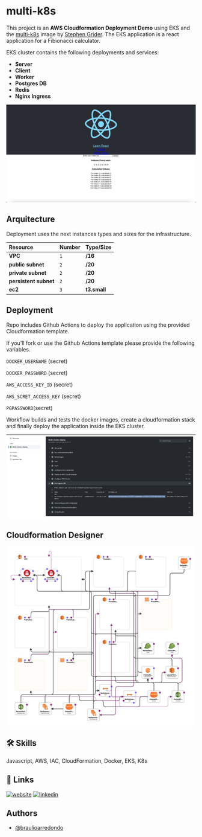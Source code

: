 
# multi-k8s

This project is an **AWS Cloudformation Deployment Demo** using EKS and the [multi-k8s](https://github.com/StephenGrider/multi-k8s) image by [Stephen Grider](https://www.linkedin.com/in/stephengrider/). The EKS application is a react application for a Fibionacci calculator. 


EKS cluster contains the following deployments and services: 

- **Server**
- **Client**
- **Worker**
- **Postgres DB**
- **Redis** 
- **Nginx Ingress**


![App Screenshot](https://raw.githubusercontent.com/braulioarredondo/multi-cluster-aws/master/images/app.png)


## Arquitecture

Deployment uses the next instances types and sizes for the infrastructure.

| Resource |    Number     | Type/Size               |
| :-------- | :------- | :------------------------- |
| **VPC** | `1` | **/16** |
| **public subnet** | `2` | **/20** |
| **private subnet** | `2` | **/20** |
| **persistent subnet** | `2` | **/20** |
| **ec2** | `3` | **t3.small** |





## Deployment

Repo includes Github Actions to deploy the application using the provided Cloudformation template.

If you'll fork or use the Github Actions template please provide the following variables.

`DOCKER_USERNAME` (secret)

`DOCKER_PASSWORD` (secret)

`AWS_ACCESS_KEY_ID` (secret)

`AWS_SCRET_ACCESS_KEY` (secret)  

`PGPASSWORD`(secret)

Workflow builds and tests the docker images, create a cloudformation stack and finally deploy the application inside the EKS cluster. 

![App](https://raw.githubusercontent.com/braulioarredondo/multi-cluster-aws/master/images/workflow.png)
## Cloudformation Designer

![Workflow](https://raw.githubusercontent.com/braulioarredondo/multi-cluster-aws/master/images/multi-cluster.png)


## 🛠 Skills
Javascript, AWS, IAC, CloudFormation, Docker, EKS, K8s


## 🔗 Links
[![website](https://img.shields.io/badge/Braulio_Arredondo-black?style=for-the-badge&logo=read.cv)](https://katherineoelsner.com/)
[![linkedin](https://img.shields.io/badge/linkedin-0A66C2?style=for-the-badge&logo=linkedin&logoColor=white)](https://www.linkedin.com/in/braulio-arredondo)



## Authors

- [@braulioarredondo](https://www.github.com/braulioarredondo)

